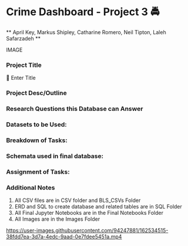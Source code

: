
# Crime Dashboard - Project 3 :oncoming_police_car:
** April Key, Markus Shipley, Catharine Romero, Neil Tipton, Laleh Safarzadeh **

IMAGE

### Project Title ###

  :closed_lock_with_key: Enter Title 

### Project Desc/Outline ###


### Research Questions this Database can Answer ###
    

### Datasets to be Used: ###


### Breakdown of Tasks: ###



### Schemata used in final database: ###


### Assignment of Tasks: ###

### Additional Notes
 1. All CSV files are in CSV folder and BLS_CSVs Folder
 2. ERD and SQL to create database and related tables are in SQL Folder
 3. All Final Jupyter Notebooks are in the Final Notebooks Folder
 4. All Images are in the Images Folder




https://user-images.githubusercontent.com/94247881/162534515-38fdd7ea-3d7a-4edc-9aad-0e7fdee5451a.mp4

